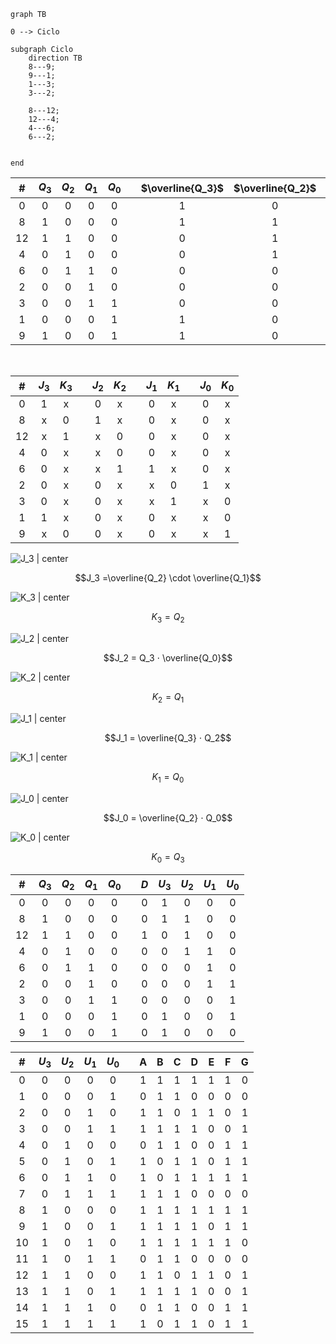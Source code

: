 ```mermaid
graph TB

0 --> Ciclo

subgraph Ciclo
	direction TB
	8---9;
	9---1;
	1---3;
	3---2;

	8---12;
	12---4;
	4---6;
	6---2;


end
```

|  #  | $Q_3$ | $Q_2$ | $Q_1$ | $Q_0$ |     | $\overline{Q_3}$ | $\overline{Q_2}$ | $\overline{Q_1}$ | $\overline{Q_0}$ |
| :-: | :---: | :---: | :---: | :---: | :-: | :--------------: | :--------------: | :--------------: | :--------------: |
|  0  |   0   |   0   |   0   |   0   |     |        1         |        0         |        0         |        0         |
|  8  |   1   |   0   |   0   |   0   |     |        1         |        1         |        0         |        0         |
| 12  |   1   |   1   |   0   |   0   |     |        0         |        1         |        0         |        0         |
|  4  |   0   |   1   |   0   |   0   |     |        0         |        1         |        1         |        0         |
|  6  |   0   |   1   |   1   |   0   |     |        0         |        0         |        1         |        0         |
|  2  |   0   |   0   |   1   |   0   |     |        0         |        0         |        1         |        1         |
|  3  |   0   |   0   |   1   |   1   |     |        0         |        0         |        0         |        1         |
|  1  |   0   |   0   |   0   |   1   |     |        1         |        0         |        0         |        1         |
|  9  |   1   |   0   |   0   |   1   |     |        1         |        0         |        0         |        0         |

<br>

|  #   | $J_3$ | $K_3$ |     | $J_2$ | $K_2$ |     | $J_1$ | $K_1$ |     | $J_0$ | $K_0$ |
|:---:|:-----:|:-----:|:---:|:-----:|:-----:|:---:|:-----:|:-----:|:---:|:-----:|:-----:|
|  0  |   1   |   x   |     |   0   |   x   |     |   0   |   x   |     |   0   |   x   |
|  8  |   x   |   0   |     |   1   |   x   |     |   0   |   x   |     |   0   |   x   |
| 12  |   x   |   1   |     |   x   |   0   |     |   0   |   x   |     |   0   |   x   |
|  4  |   0   |   x   |     |   x   |   0   |     |   0   |   x   |     |   0   |   x   |
|  6  |   0   |   x   |     |   x   |   1   |     |   1   |   x   |     |   0   |   x   |
|  2  |   0   |   x   |     |   0   |   x   |     |   x   |   0   |     |   1   |   x   |
|  3  |   0   |   x   |     |   0   |   x   |     |   x   |   1   |     |   x   |   0   |
|  1  |   1   |   x   |     |   0   |   x   |     |   0   |   x   |     |   x   |   0   |
|  9  |   x   |   0   |     |   0   |   x   |     |   0   | x      |     |   x   |   1   |


![J_3 | center](attachments/1-J3.jpg)

$$J_3 =\overline{Q_2} \cdot \overline{Q_1}$$

![K_3 | center](attachments/1-K3.jpg)

$$K_3 = Q_2$$

![J_2 | center](attachments/1-J2.jpg)

$$J_2 = Q_3 ⋅ \overline{Q_0}$$

![K_2 | center](attachments/1-K2.jpg)

$$K_2 = Q_1$$

![J_1 | center](attachments/1-J1.jpg)

$$J_1 = \overline{Q_3} ⋅ Q_2$$

![K_1 | center](attachments/1-K1.jpg)

$$K_1 = Q_0$$

![J_0 | center](attachments/1-J0.jpg)

$$J_0 = \overline{Q_2} ⋅ Q_0$$

![K_0 | center](attachments/1-K0.jpg)

$$K_0 = Q_3$$

|  #  | $Q_3$ | $Q_2$ | $Q_1$ | $Q_0$ |     | $D$ | $U_3$ | $U_2$ | $U_1$ | $U_0$ |
|:---:|:-----:|:-----:|:-----:|:-----:|:---:|:---:|:-----:|:-----:|:-----:|:-----:|
|  0  |   0   |   0   |   0   |   0   |     |  0  |   1   |   0   |   0   |   0   |
|  8  |   1   |   0   |   0   |   0   |     |  0  |   1   |   1   |   0   |   0   |
| 12  |   1   |   1   |   0   |   0   |     |  1  |   0   |   1   |   0   |   0   |
|  4  |   0   |   1   |   0   |   0   |     |  0  |   0   |   1   |   1   |   0   |
|  6  |   0   |   1   |   1   |   0   |     |  0  |   0   |   0   |   1   |   0   |
|  2  |   0   |   0   |   1   |   0   |     |  0  |   0   |   0   |   1   |   1   |
|  3  |   0   |   0   |   1   |   1   |     |  0  |   0   |   0   |   0   |   1   |
|  1  |   0   |   0   |   0   |   1   |     |  0  |   1   |   0   |   0   |   1   |
|  9  |   1   |   0   |   0   |   1   |     |  0  |   1   |   0   |   0   |   0   |

|  #  | $U_3$ | $U_2$ | $U_1$ | $U_0$ |     |  A  |  B  |  C  |  D  |  E  |  F  |  G  |
| :-: | :---: | :---: | :---: | :---: | --- | :-: | :-: | :-: | :-: | :-: | :-: | :-: |
|  0  |   0   |   0   |   0   |   0   |     |  1  |  1  |  1  |  1  |  1  |  1  |  0  |
|  1  |   0   |   0   |   0   |   1   |     |  0  |  1  |  1  |  0  |  0  |  0  |  0  |
|  2  |   0   |   0   |   1   |   0   |     |  1  |  1  |  0  |  1  |  1  |  0  |  1  |
|  3  |   0   |   0   |   1   |   1   |     |  1  |  1  |  1  |  1  |  0  |  0  |  1  |
|  4  |   0   |   1   |   0   |   0   |     |  0  |  1  |  1  |  0  |  0  |  1  |  1  |
|  5  |   0   |   1   |   0   |   1   |     |  1  |  0  |  1  |  1  |  0  |  1  |  1  |
|  6  |   0   |   1   |   1   |   0   |     |  1  |  0  |  1  |  1  |  1  |  1  |  1  |
|  7  |   0   |   1   |   1   |   1   |     |  1  |  1  |  1  |  0  |  0  |  0  |  0  |
|  8  |   1   |   0   |   0   |   0   |     |  1  |  1  |  1  |  1  |  1  |  1  |  1  |
|  9  |   1   |   0   |   0   |   1   |     |  1  |  1  |  1  |  1  |  0  |  1  |  1  |
| 10  |   1   |   0   |   1   |   0   |     |  1  |  1  |  1  |  1  |  1  |  1  |  0  |
| 11  |   1   |   0   |   1   |   1   |     |  0  |  1  |  1  |  0  |  0  |  0  |  0  |
| 12  |   1   |   1   |   0   |   0   |     |  1  |  1  |  0  |  1  |  1  |  0  |  1  |
| 13  |   1   |   1   |   0   |   1   |     |  1  |  1  |  1  |  1  |  0  |  0  |  1  |
| 14  |   1   |   1   |   1   |   0   |     |  0  |  1  |  1  |  0  |  0  |  1  |  1  |
| 15  |   1   |   1   |   1   |   1   |     |  1  |  0  |  1  |  1  |  0  |  1  |  1  |